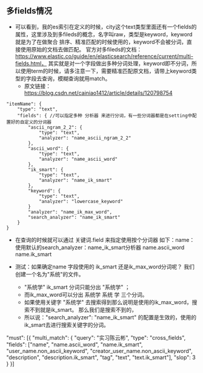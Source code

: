 #

## 多fields情况

- 可以看到，我的es索引在定义的时候，city这个text类型里面还有一个fields的属性，这里涉及到多fileds的概念，名字叫raw，类型是keyword，keyword就是为了在做聚合 排序、精准匹配的时候使用的，keyword不会被分词，直接使用原始的文档去做匹配。
官方对多fileds的文档：https://www.elastic.co/guide/en/elasticsearch/reference/current/multi-fields.html，
其实就是对一个字段做出多种分词处理，keyword即不分词，所以使用term的时候，请多注意一下，需要精准匹配原文档，请带上keyword类型的字段去查询，模糊查询就用match。
    - 原文链接：https://blog.csdn.net/cainiao1412/article/details/120798754

```
"itemName": {
	"type": "text",
	"fields": { //可以指定多种 分析器 来进行分词，有一些分词器都是在setting中配置好的自定义的分词器
		"ascii_ngram_2_2": {
			"type": "text",
			"analyzer": "name_ascii_ngram_2_2"
		},
		"ascii_word": {
			"type": "text",
			"analyzer": "name_ascii_word"
		},
		"ik_smart": {
			"type": "text",
			"analyzer": "name_ik_smart"
		},
		"keyword": {
			"type": "text",
			"analyzer": "lowercase_keyword"
		}
        "analyzer": "name_ik_max_word",
        "search_analyzer": "name_ik_smart"
	}
}
```

- 在查询的时候就可以通过 关键词.field   来指定使用按个分词器
如下：name：使用默认的search_analyzer：name_ik_smart分析器   name.ascii_word   name.ik_smart

- 测试：如果确定name 字段使用的  ik_smart 还是ik_max_word分词呢？
我们创建一个名为"系统"的文件。
    - "系统学" ik_smart 分词只能分出 "系统学" ；
    - 而ik_max_word可以分出 系统学 系统 学 三个分词。
    - 如果使用关键字 "系统学" 去搜索得到那么说明是使用的ik_max_word，搜索不到就是ik_smart。
    那么我们是搜索不到的，
    - 所以说："search_analyzer": "name_ik_smart" 的配置是生效的，使用的ik_smart去进行搜索关键字的分词。



"must": [{
	"multi_match": {
		"query": "实习陈云彬",
		"type": "cross_fields",
		"fields": ["name", "name.ascii_word", "name.ik_smart", "user_name.non_ascii_keyword", "creator_user_name.non_ascii_keyword", "description", "description.ik_smart", "tag", "text", "text.ik_smart"],
		"slop": 3
	}
}]
